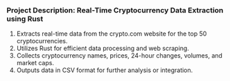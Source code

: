 ### Project Description: Real-Time Cryptocurrency Data Extraction using Rust

1. Extracts real-time data from the crypto.com website for the top 50 cryptocurrencies.
2. Utilizes Rust for efficient data processing and web scraping.
3. Collects cryptocurrency names, prices, 24-hour changes, volumes, and market caps.
4. Outputs data in CSV format for further analysis or integration.
